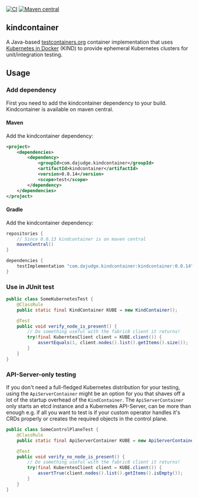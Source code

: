 [![CI](https://github.com/dajudge/kindcontainer/actions/workflows/build.yaml/badge.svg)](https://github.com/dajudge/kindcontainer/actions/workflows/build.yaml)
[![Maven central](https://img.shields.io/maven-central/v/com.dajudge.kindcontainer/kindcontainer)](https://search.maven.org/artifact/com.dajudge.kindcontainer/kindcontainer)

kindcontainer
---
A Java-based [testcontainers.org](https://www.testcontainers.org/) container implementation that uses 
[Kubernetes in Docker](https://github.com/kubernetes-sigs/kind) (KIND) to provide ephemeral Kubernetes
clusters for unit/integration testing.

## Usage
### Add dependency
First you need to add the kindcontainer dependency to your build. Kindcontainer is available on maven central.
#### Maven
Add the kindcontainer dependency:
```xml
<project>
    <dependencies>
        <dependency>
            <groupId>com.dajudge.kindcontainer</groupId>
            <artifactId>kindcontainer</artifactId>
            <version>0.0.14</version>
            <scope>test</scope>
        </dependency>
    </dependencies>
</project>
```

#### Gradle
Add the kindcontainer dependency:
```groovy
repositories {
    // Since 0.0.13 kindcontainer is on maven central
    mavenCentral()
}

dependencies {
    testImplementation "com.dajudge.kindcontainer:kindcontainer:0.0.14"
}
```
### Use in JUnit test
```java
public class SomeKubernetesTest {
    @ClassRule
    public static final KindContainer KUBE = new KindContainer();

    @Test
    public void verify_node_is_present() {
        // Do something useful with the fabric8 client it returns!
        try(final KuberntesClient client = KUBE.client()) {
            assertEquals(1, client.nodes().list().getItems().size());
        }
    }
}
```

### API-Server-only testing
If you don't need a full-fledged Kubernetes distribution for your testing, using the `ApiServerContainer`
might be an option for you that shaves off a lot of the startup overhead of the `KindContainer`. The
`ApiServerContainer` only starts an etcd instance and a Kubernetes API-Server, can be more than enough
e.g. if all you want to test is if your custom operator handles it's CRDs properly or creates the required
objects in the control plane.

```java
public class SomeControlPlaneTest {
    @ClassRule
    public static final ApiServerContainer KUBE = new ApiServerContainer();

    @Test
    public void verify_no_node_is_present() {
        // Do something useful with the fabric8 client it returns!
        try(final KuberntesClient client = KUBE.client()) {
            assertTrue(client.nodes().list().getItems().isEmpty());
        }
    }
}
```
